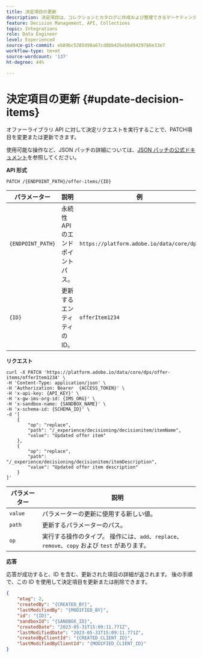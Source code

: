 ```yaml
---
title: 決定項目の更新
description: 決定項目は、コレクションとカタログに作成および整理できるマーケティングオファーです。
feature: Decision Management, API, Collections
topic: Integrations
role: Data Engineer
level: Experienced
source-git-commit: eb89bc5205d98a67cd0bb42bebbd9429786e33e7
workflow-type: tm+mt
source-wordcount: '137'
ht-degree: 44%

---
```



# 決定項目の更新 {#update-decision-items}

オファーライブラリ API に対して決定リクエストを実行することで、PATCH項目を変更または更新できます。

使用可能な操作など、JSON パッチの詳細については、[JSON パッチの公式ドキュメント](http://jsonpatch.com/)を参照してください。

**API 形式**

```http
PATCH /{ENDPOINT_PATH}/offer-items/{ID}
```

| パラメーター | 説明 | 例 |
| --------- | ----------- | ------- |
| `{ENDPOINT_PATH}` | 永続性 API のエンドポイントパス。 | `https://platform.adobe.io/data/core/dps` |
| `{ID}` | 更新するエンティティの ID。 | `offerItem1234` |

**リクエスト**

```shell
curl -X PATCH 'https://platform.adobe.io/data/core/dps/offer-items/offerItem1234' \
-H 'Content-Type: application/json' \
-H 'Authorization: Bearer  {ACCESS_TOKEN}' \
-H 'x-api-key: {API_KEY}' \
-H 'x-gw-ims-org-id: {IMS_ORG}' \
-H 'x-sandbox-name: {SANDBOX_NAME}' \
-H 'x-schema-id: {SCHEMA_ID}' \
-d '[
    {
        "op": "replace",
        "path": "/_experience/decisioning/decisionitem/itemName",
        "value": "Updated offer item"
    },
    {
        "op": "replace",
        "path": "/_experience/decisioning/decisionitem/itemDescription",
        "value": "Updated offer item description"
    }
]'
```

| パラメーター | 説明 |
| --------- | ----------- |
| `value` | パラメーターの更新に使用する新しい値。 |
| `path` | 更新するパラメーターのパス。 |
| `op` | 実行する操作のタイプ。 操作には、`add`、`replace`、`remove`、`copy` および `test` があります。 |

**応答**

応答が成功すると、ID を含む、更新された項目の詳細が返されます。 後の手順で、この ID を使用して決定項目を更新または削除できます。

```json
{
    "etag": 2,
    "createdBy": "{CREATED_BY}",
    "lastModifiedBy": "{MODIFIED_BY}",
    "id": "{ID}",
    "sandboxId": "{SANDBOX_ID}",
    "createdDate": "2023-05-31T15:09:11.771Z",
    "lastModifiedDate": "2023-05-31T15:09:11.771Z",
    "createdByClientId": "{CREATED_CLIENT_ID}",
    "lastModifiedByClientId": "{MODIFIED_CLIENT_ID}"
}
```
